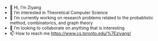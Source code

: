 - 👋 Hi, I’m Ziyang
- 👀 I’m interested in Theoretical Computer Science
- 🌱 I’m currently working on research problems related to the probablistic method, combinatorics, and graph theory
- 💞️ I’m looking to collaborate on anything that is interesting
- 📫 How to reach me https://www.cs.toronto.edu/%7Eziyang/

<!---
ziyang-theory/ziyang-theory is a ✨ special ✨ repository because its `README.md` (this file) appears on your GitHub profile.
You can click the Preview link to take a look at your changes.
--->
